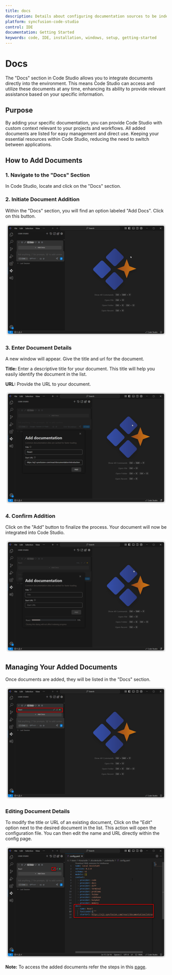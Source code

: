 ```yaml
---
title: docs
description: Details about configuring documentation sources to be indexed and made available for Syncfusion code studio IDE's language models.
platform: syncfusion-code-studio
control: IDE
documentation: Getting Started
keywords: code, IDE, installation, windows, setup, getting-started
---
```


# Docs
The "Docs" section in Code Studio allows you to integrate documents directly into the environment. This means Code Studio can access and utilize these documents at any time, enhancing its ability to provide relevant assistance based on your specific information.

## Purpose
By adding your specific documentation, you can provide Code Studio with custom context relevant to your projects and workflows. All added documents are listed for easy management and direct use.
Keeping your essential resources within Code Studio, reducing the need to switch between applications.

## How to Add Documents

### 1. Navigate to the "Docs" Section
In Code Studio, locate and click on the "Docs" section.

### 2. Initiate Document Addition
Within the "Docs" section, you will find an option labeled "Add Docs". Click on this button.

<img src="../reference-images/adddocs.png" alt="Image of added documents list">

### 3. Enter Document Details
A new window will appear. Give the title and url for the document.

**Title:** Enter a descriptive title for your document. This title will help you easily identify the document in the list.

**URL:** Provide the URL to your document.

<img src="../reference-images/docs1.png" alt="Image of added documents list">

### 4. Confirm Addition
Click on the "Add" button to finalize the process. Your document will now be integrated into Code Studio.

<img src="../reference-images/docs.png" alt="Image of added documents list">

## Managing Your Added Documents
Once documents are added, they will be listed in the "Docs" section.

<img src="../reference-images/docslist.png" alt="Image of added documents list">

### Editing Document Details
To modify the title or URL of an existing document,
Click on the "Edit" option next to the desired document in the list.
This action will open the configuration file.
You can then edit the name and URL directly within the config page.

<img src="../reference-images/docsedit.png" alt="Image of added documents list">

**Note:** To access the added documents refer the steps in this [page](/code-studio/features/context-providers/docs).